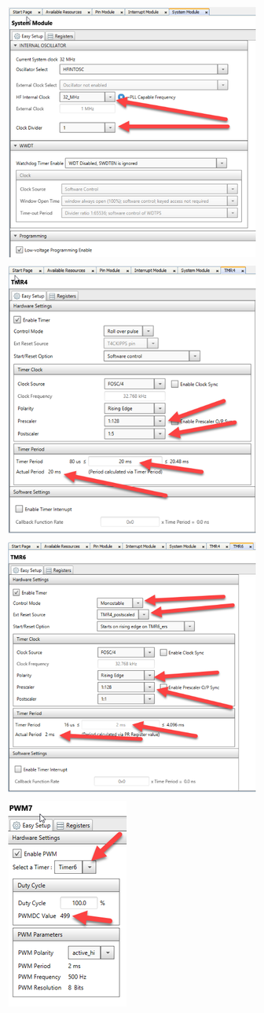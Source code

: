 

![alt text](https://github.com/RShankar/Intro-to-Microprocessors/blob/master/Lab%20Project%20Examples/Using%20The%20Servo%20with%20a%20Neopixel/S1.png)


![alt text](https://github.com/RShankar/Intro-to-Microprocessors/blob/master/Lab%20Project%20Examples/Using%20The%20Servo%20with%20a%20Neopixel/S2.png)


![alt text](https://github.com/RShankar/Intro-to-Microprocessors/blob/master/Lab%20Project%20Examples/Using%20The%20Servo%20with%20a%20Neopixel/S3.png)


![alt text](https://github.com/RShankar/Intro-to-Microprocessors/blob/master/Lab%20Project%20Examples/Using%20The%20Servo%20with%20a%20Neopixel/S4.png)
